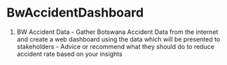 # BwAccidentDashboard
1. BW Accident Data - Gather Botswana Accident Data from the internet and create a web dashboard using the data which will be presented to stakeholders - Advice or recommend what they should do to reduce accident rate based on your insights
